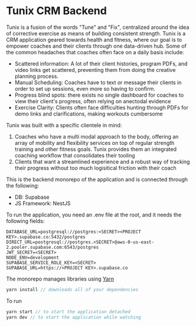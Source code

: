 # Tunix CRM Backend

Tunix is a fusion of the words "Tune" and "Fix", centralized around the idea of corrective exercise as means of building consistent strength. Tunix is a CRM application geared towards health and fitness, where our goal is to empower coaches and their clients through one data-driven hub. Some of the common headaches that coaches often face on a daily basis include:
- Scattered information: A lot of their client histories, program PDFs, and video links get scattered, preventing them from doing the creative planning process.
- Manual Scheduling: Coaches have to text or message their clients in order to set up sessions, even more so having to confirm.
- Progress blind spots: there exists no single dashboard for coaches to view their client's progress, often relying on anectodal evidence
- Exercise Clarity: Clients often face difficulties hunting through PDFs for demo links and clarifications, making workouts cumbersome

Tunix was built with a specific clientele in mind:

1. Coaches who have a multi modal approach to the body, offering an array of mobility and flexibility services on top of regular strength training and other fitness goals. Tunix provides them an integrated coaching workflow that consolidates their tooling
2. Clients that want a streamlined experience and a robust way of tracking their progress without too much logisitical friction with their coach


This is the backend monorepo of the application and is connected through the following:
- DB: Supabase
- JS Framework: NestJS

To run the application, you need an .env file at the root, and it needs the following fields:
```
DATABASE_URL=postgresql://postgres:<SECRET><PROJECT KEY>.supabase.co:5432/postgres
DIRECT_URL=postgresql://postgres.<SECRET>@aws-0-us-east-2.pooler.supabase.com:6543/postgres
JWT_SECRET=<SECRET>
NODE_ENV=development
SUPABASE_SERVICE_ROLE_KEY=<SECRET>
SUPABASE_URL=https://<PROJECT KEY>.supabase.co
```

The monorepo manages libraries using [Yarn](https://yarnpkg.com/)

```js
yarn install // downloads all of your dependencies
```

To run
```js
yarn start // to start the application detached
yarn dev // to start the application while watching
```